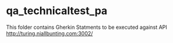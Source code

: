 # qa_technicaltest_pa
This folder contains
Gherkin Statments to be executed against API http://turing.niallbunting.com:3002/

